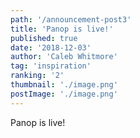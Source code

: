 ```yaml
---
path: '/announcement-post3'
title: 'Panop is live!'
published: true
date: '2018-12-03'
author: 'Caleb Whitmore'
tag: 'inspiration'
ranking: '2'
thumbnail: './image.png'
postImage: './image.png'
---
```


Panop is live!

